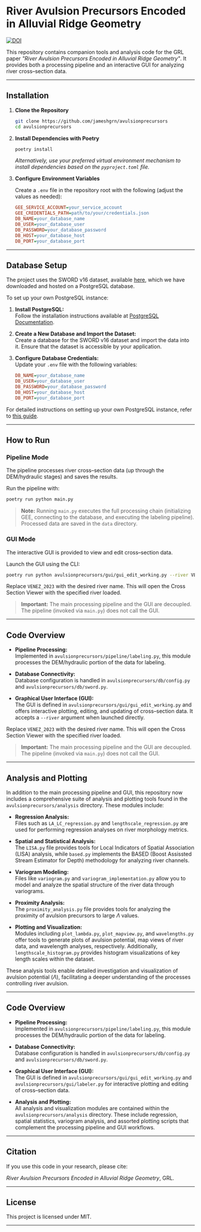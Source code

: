 # River Avulsion Precursors Encoded in Alluvial Ridge Geometry
[![DOI](https://zenodo.org/badge/DOI/10.5281/zenodo.14895103.svg)](https://doi.org/10.5281/zenodo.14895103)

This repository contains companion tools and analysis code for the GRL paper *"River Avulsion Precursors Encoded in Alluvial Ridge Geometry"*. It provides both a processing pipeline and an interactive GUI for analyzing river cross–section data.

---

## Installation

1. **Clone the Repository**

   ```bash
   git clone https://github.com/jameshgrn/avulsionprecursors
   cd avulsionprecursors
   ```

2. **Install Dependencies with Poetry**

   ```bash
   poetry install
   ```

   *Alternatively, use your preferred virtual environment mechanism to install dependencies based on the `pyproject.toml` file.*

3. **Configure Environment Variables**

   Create a `.env` file in the repository root with the following (adjust the values as needed):

   ```ini
   GEE_SERVICE_ACCOUNT=your_service_account
   GEE_CREDENTIALS_PATH=path/to/your/credentials.json
   DB_NAME=your_database_name
   DB_USER=your_database_user
   DB_PASSWORD=your_database_password
   DB_HOST=your_database_host
   DB_PORT=your_database_port
   ```

---

## Database Setup

The project uses the SWORD v16 dataset, available [here](https://drive.google.com/drive/folders/14MLBRuqqB3k0K8iAkDEd7XrhqS3_77jv), which we have downloaded and hosted on a PostgreSQL database.

To set up your own PostgreSQL instance:

1. **Install PostgreSQL:**  
   Follow the installation instructions available at [PostgreSQL Documentation](https://www.postgresql.org/docs/current/tutorial-install.html).

2. **Create a New Database and Import the Dataset:**  
   Create a database for the SWORD v16 dataset and import the data into it. Ensure that the dataset is accessible by your application.

3. **Configure Database Credentials:**  
   Update your `.env` file with the following variables:

   ```ini
   DB_NAME=your_database_name
   DB_USER=your_database_user
   DB_PASSWORD=your_database_password
   DB_HOST=your_database_host
   DB_PORT=your_database_port
   ```

For detailed instructions on setting up your own PostgreSQL instance, refer to [this guide](https://www.codecademy.com/article/installing-and-using-postgresql-locally).

---

## How to Run

### Pipeline Mode

The pipeline processes river cross–section data (up through the DEM/hydraulic stages) and saves the results.

Run the pipeline with:

```bash
poetry run python main.py
```

> **Note:** Running `main.py` executes the full processing chain (initializing GEE, connecting to the database, and executing the labeling pipeline). Processed data are saved in the `data` directory.

### GUI Mode

The interactive GUI is provided to view and edit cross–section data.

Launch the GUI using the CLI:

```bash
poetry run python avulsionprecursors/gui/gui_edit_working.py --river VENEZ_2023
```

Replace `VENEZ_2023` with the desired river name. This will open the Cross Section Viewer with the specified river loaded.

> **Important:** The main processing pipeline and the GUI are decoupled. The pipeline (invoked via `main.py`) does not call the GUI.

---

## Code Overview

- **Pipeline Processing:**  
  Implemented in `avulsionprecursors/pipeline/labeling.py`, this module processes the DEM/hydraulic portion of the data for labeling.

- **Database Connectivity:**  
  Database configuration is handled in `avulsionprecursors/db/config.py` and `avulsionprecursors/db/sword.py`.

- **Graphical User Interface (GUI):**  
  The GUI is defined in `avulsionprecursors/gui/gui_edit_working.py` and offers interactive plotting, editing, and updating of cross–section data. It accepts a `--river` argument when launched directly.


Replace `VENEZ_2023` with the desired river name. This will open the Cross Section Viewer with the specified river loaded.

> **Important:** The main processing pipeline and the GUI are decoupled. The pipeline (invoked via `main.py`) does not call the GUI.

---

## Analysis and Plotting

In addition to the main processing pipeline and GUI, this repository now includes a comprehensive suite of analysis and plotting tools found in the `avulsionprecursors/analysis` directory. These modules include:

- **Regression Analysis:**  
  Files such as `LA_LC_regression.py` and `lengthscale_regression.py` are used for performing regression analyses on river morphology metrics.

- **Spatial and Statistical Analysis:**  
  The `LISA.py` file provides tools for Local Indicators of Spatial Association (LISA) analysis, while `based.py` implements the BASED (Boost Assissted Stream Estimator for Depth) methodology for analyzing river channels.

- **Variogram Modeling:**  
  Files like `variogram.py` and `variogram_implementation.py` allow you to model and analyze the spatial structure of the river data through variograms.

- **Proximity Analysis:**  
  The `proximity_analysis.py` file provides tools for analyzing the proximity of avulsion precursors to large $\Lambda$ values.

- **Plotting and Visualization:**  
  Modules including `plot_lambda.py`, `plot_mapview.py`, and `wavelengths.py` offer tools to generate plots of avulsion potential, map views of river data, and wavelength analyses, respectively. Additionally, `lengthscale_histogram.py` provides histogram visualizations of key length scales within the dataset.

These analysis tools enable detailed investigation and visualization of avulsion potential ($\Lambda$), facilitating a deeper understanding of the processes controlling river avulsion.

---

## Code Overview

- **Pipeline Processing:**  
  Implemented in `avulsionprecursors/pipeline/labeling.py`, this module processes the DEM/hydraulic portion of the data for labeling.

- **Database Connectivity:**  
  Database configuration is handled in `avulsionprecursors/db/config.py` and `avulsionprecursors/db/sword.py`.

- **Graphical User Interface (GUI):**  
  The GUI is defined in `avulsionprecursors/gui/gui_edit_working.py` and `avulsionprecursors/gui/labeler.py` for interactive plotting and editing of cross–section data.

- **Analysis and Plotting:**  
  All analysis and visualization modules are contained within the `avulsionprecursors/analysis` directory. These include regression, spatial statistics, variogram analysis, and assorted plotting scripts that complement the processing pipeline and GUI workflows.


---

## Citation

If you use this code in your research, please cite:

*River Avulsion Precursors Encoded in Alluvial Ridge Geometry*, GRL.

---

## License

This project is licensed under MIT.

---


